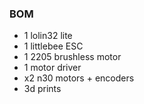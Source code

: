 


### BOM


- 1 lolin32 lite
- 1 littlebee ESC
- 1 2205 brushless motor
- 1 motor driver
- x2 n30 motors + encoders
- 3d prints











